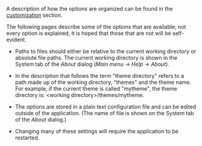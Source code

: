 A description of how the options are organized can be found in the [customization](../custom/themes.md) section.


The following pages describe some of the options that are available; not every option is explained, it is hoped that those that are not will be self-evident.

+ Paths to files should either be relative to the current working directory or absolute file paths. The current working directory is shown in the System tab of the *About* dialog (*Main menu -> Help -> About*).


+ In the description that follows the term "theme directory" refers to a path made up of the working directory, "themes" and the theme name. For example, if the current theme is called "mytheme", the theme directory is: &lt;working directory&gt;/themes/mytheme.


+ The options are stored in a plain text configuration file and can be edited outside of the application. (The name of file is shown on the System tab of the *About* dialog.)

+ Changing many of these settings will require the application to be restarted.

